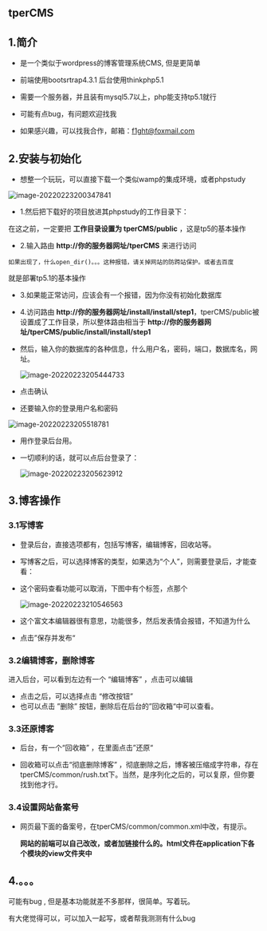 ## tperCMS

##  1.简介

- 是一个类似于wordpress的博客管理系统CMS, 但是更简单

- 前端使用bootsrtrap4.3.1 后台使用thinkphp5.1
- 需要一个服务器，并且装有mysql5.7以上，php能支持tp5.1就行
- 可能有点bug，有问题欢迎找我
- 如果感兴趣，可以找我合作，邮箱：f1ght@foxmail.com



##  2.安装与初始化

- 想整一个玩玩，可以直接下载一个类似wamp的集成环境，或者phpstudy

![image-20220223200347841](https://github.com/fight-fritten/tperCMS/tree/master/SCREENSHOT/1.png)

- 1.然后把下载好的项目放进其phpstudy的工作目录下：

在这之前，一定要把 **工作目录设置为 tperCMS/public**  ，这是tp5的基本操作

- 2.输入路由 **http://你的服务器网址/tperCMS** 来进行访问

```
如果出现了，什么open_dir()。。。这种报错，请关掉网站的防跨站保护。或者去百度
```

就是部署tp5.1的基本操作



- 3.如果能正常访问，应该会有一个报错，因为你没有初始化数据库

- 4.访问路由 **http://你的服务器网址/install/install/step1**，tperCMS/public被设置成了工作目录，所以整体路由相当于 **http://你的服务器网址/tperCMS/public/install/install/step1**

- 然后，输入你的数据库的各种信息，什么用户名，密码，端口，数据库名，网址。

  ![image-20220223205444733](https://github.com/fight-fritten/tperCMS/tree/master/SCREENSHOT/2.png)

- 点击确认

- 还要输入你的登录用户名和密码

![image-20220223205518781](https://github.com/fight-fritten/tperCMS/tree/master/SCREENSHOT/3.png)

- 用作登录后台用。

- 一切顺利的话，就可以点后台登录了：

  ![image-20220223205623912](https://github.com/fight-fritten/tperCMS/tree/master/SCREENSHOT/4.png)

## 3.博客操作



### 3.1写博客

- 登录后台，直接选项都有，包括写博客，编辑博客，回收站等。

- 写博客之后，可以选择博客的类型，如果选为“个人”，则需要登录后，才能查看：

- 这个密码查看功能可以取消，下图中有个标签，点那个

  ![image-20220223210546563](https://github.com/fight-fritten/tperCMS/tree/master/SCREENSHOT/5.png)

- 这个富文本编辑器很有意思，功能很多，然后发表情会报错，不知道为什么
- 点击”保存并发布“

### 3.2编辑博客，删除博客

进入后台，可以看到左边有一个  “编辑博客” ，点击可以编辑

- 点击之后，可以选择点击 “修改按钮”
- 也可以点击 ”删除” 按钮，删除后在后台的”回收箱“中可以查看。

### 3.3还原博客

- 后台，有一个“回收箱” ，在里面点击”还原“

- 回收箱可以点击“彻底删除博客” ，彻底删除之后，博客被压缩成字符串，存在tperCMS/common/rush.txt下。当然，是序列化之后的，可以复原，但你要找到他才行。

### 3.4设置网站备案号

- 网页最下面的备案号，在tperCMS/common/common.xml中改，有提示。

  

  **网站的前端可以自己改改，或者加链接什么的。html文件在application下各个模块的view文件夹中**

  

## 4.。。。

可能有bug ,  但是基本功能就差不多那样，很简单。写着玩。

有大佬觉得可以，可以加入一起写，或者帮我测测有什么bug
